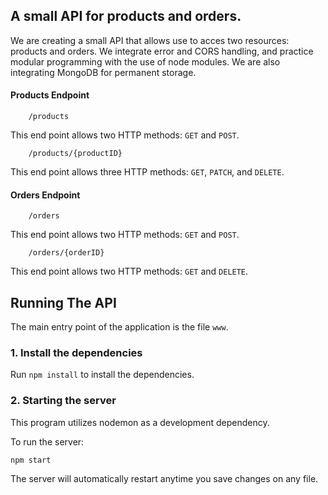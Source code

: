 ## A small API for products and orders.

We are creating a small API that allows use to acces two resources: products and orders. 
We integrate error and CORS handling, and practice modular programming with the use of node modules. 
We are also integrating MongoDB for permanent storage.

#### Products Endpoint

```
    /products
```
This end point allows two HTTP methods: ```GET``` and ```POST```.

```
    /products/{productID}
```
This end point allows three HTTP methods: ```GET```, ```PATCH```, and ```DELETE```.

#### Orders Endpoint

```
    /orders
```
This end point allows two HTTP methods: ```GET``` and ```POST```.

```
    /orders/{orderID}
```
This end point allows two HTTP methods: ```GET``` and ```DELETE```.

## Running The API

The main entry point of the application is the file ```www```.

### 1. Install the dependencies 

Run ```npm install``` to install the dependencies.

### 2. Starting the server

This program utilizes nodemon as a development dependency. 

To run the server:
```
npm start
```

The server will automatically restart anytime you save changes on any file.
